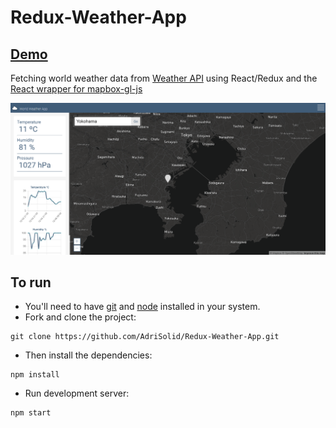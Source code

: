 # Redux-Weather-App

## [Demo](https://adrisolid.github.io/Redux-Weather-App/)

Fetching world weather data from [Weather API](https://openweathermap.org/api) using React/Redux and the [React wrapper for mapbox-gl-js](https://github.com/alex3165/react-mapbox-gl)

<img src="./thumb.png">

## To run

* You'll need to have [git](https://git-scm.com/) and [node](https://nodejs.org/en/) installed in your system.
* Fork and clone the project:

```
git clone https://github.com/AdriSolid/Redux-Weather-App.git
```

* Then install the dependencies:

```
npm install
```

* Run development server:

```
npm start
```

